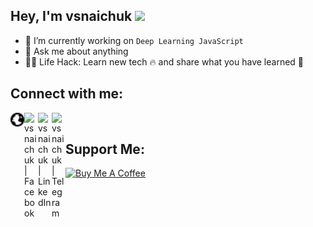## Hey, I'm vsnaichuk <img src="https://c.tenor.com/nebZyl8oN7IAAAAi/wave-hello.gif" width="30px">

 
- 🔭 I’m currently working on `Deep Learning JavaScript`
- 💬 Ask me about anything
- 👨‍💻 Life Hack: Learn new tech :fire: and share what you have learned :tada:

## Connect with me:

[<img align="left" alt="webpage" width="22px" src="https://raw.githubusercontent.com/iconic/open-iconic/master/svg/globe.svg" />][website]
[<img align="left" alt="vsnaichuk | Facebook" width="22px" src="https://cdn.jsdelivr.net/npm/simple-icons@v3/icons/facebook.svg" />][facebook]
[<img align="left" alt="vsnaichuk  | LinkedIn" width="22px" src="https://cdn.jsdelivr.net/npm/simple-icons@v3/icons/linkedin.svg" />][linkedin]
[<img align="left" alt="vsnaichuk  | Telegram" width="22px" src="https://cdn.jsdelivr.net/npm/simple-icons@v3/icons/telegram.svg" />][telegram]
<br />

## Support Me:

<a href="https://www.buymeacoffee.com/vsnaichuk" target="_blank"><img src="https://cdn.buymeacoffee.com/buttons/v2/default-violet.png" alt="Buy Me A Coffee" height="60px" width="200px"></a>

[website]: https://sv-dev.netlify.app/
[facebook]: https://www.facebook.com/Snaychuk
[linkedin]: https://www.linkedin.com/in/volodymyr-snaichuk-74a389124
[telegram]: https://t.me/snaichuk_v

